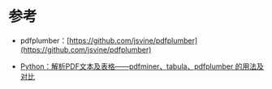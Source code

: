 # 参考

- pdfplumber：[https://github.com/jsvine/pdfplumber](https://github.com/jsvine/pdfplumber)

- [Python：解析PDF文本及表格——pdfminer、tabula、pdfplumber 的用法及对比](https://www.cnblogs.com/gl1573/p/10064438.html)
